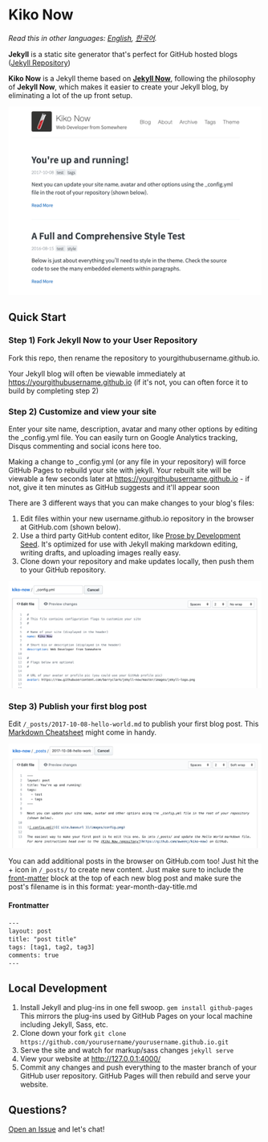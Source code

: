 # Kiko Now

*Read this in other languages: [English](README.md), [한국어](README.ko.md).*

**Jekyll** is a static site generator that's perfect for GitHub hosted blogs ([Jekyll Repository](https://github.com/jekyll/jekyll))

**Kiko Now** is a Jekyll theme based on **[Jekyll Now](https://github.com/barryclark/jekyll-now)**, following the philosophy of **Jekyll Now**, which makes it easier to create your Jekyll blog, by eliminating a lot of the up front setup.

![Kiko Now Theme Screenshot](/images/kiko-now-theme-screenshot.png "Kiko Now Theme Screenshot")

## Quick Start

### Step 1) Fork Jekyll Now to your User Repository

Fork this repo, then rename the repository to yourgithubusername.github.io.

Your Jekyll blog will often be viewable immediately at <https://yourgithubusername.github.io> (if it's not, you can often force it to build by completing step 2)

### Step 2) Customize and view your site

Enter your site name, description, avatar and many other options by editing the _config.yml file. You can easily turn on Google Analytics tracking, Disqus commenting and social icons here too.

Making a change to _config.yml (or any file in your repository) will force GitHub Pages to rebuild your site with jekyll. Your rebuilt site will be viewable a few seconds later at <https://yourgithubusername.github.io> - if not, give it ten minutes as GitHub suggests and it'll appear soon

There are 3 different ways that you can make changes to your blog's files:

1. Edit files within your new username.github.io repository in the browser at GitHub.com (shown below).
2. Use a third party GitHub content editor, like [Prose by Development Seed](http://prose.io). It's optimized for use with Jekyll making markdown editing, writing drafts, and uploading images really easy.
3. Clone down your repository and make updates locally, then push them to your GitHub repository.

![_config.yml](/images/config.png "_config.yml")

### Step 3) Publish your first blog post

Edit `/_posts/2017-10-08-hello-world.md` to publish your first blog post. This [Markdown Cheatsheet](http://www.jekyllnow.com/Markdown-Style-Guide/) might come in handy.

![First Post](/images/first-post.png "First Post")

You can add additional posts in the browser on GitHub.com too! Just hit the + icon in `/_posts/` to create new content. Just make sure to include the [front-matter](http://jekyllrb.com/docs/frontmatter/) block at the top of each new blog post and make sure the post's filename is in this format: year-month-day-title.md

#### Frontmatter
```
---
layout: post
title: "post title"
tags: [tag1, tag2, tag3]
comments: true
---
```

## Local Development

1. Install Jekyll and plug-ins in one fell swoop. `gem install github-pages` This mirrors the plug-ins used by GitHub Pages on your local machine including Jekyll, Sass, etc.
2. Clone down your fork `git clone https://github.com/yourusername/yourusername.github.io.git`
3. Serve the site and watch for markup/sass changes `jekyll serve`
4. View your website at http://127.0.0.1:4000/
5. Commit any changes and push everything to the master branch of your GitHub user repository. GitHub Pages will then rebuild and serve your website.

## Questions?

[Open an Issue](https://github.com/aweekj/kiko-now/issues/new) and let's chat!
